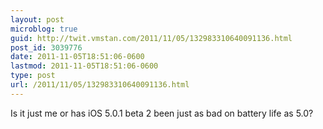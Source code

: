 ```yaml
---
layout: post
microblog: true
guid: http://twit.vmstan.com/2011/11/05/132983310640091136.html
post_id: 3039776
date: 2011-11-05T18:51:06-0600
lastmod: 2011-11-05T18:51:06-0600
type: post
url: /2011/11/05/132983310640091136.html
---
```

Is it just me or has iOS 5.0.1 beta 2 been just as bad on battery life as 5.0?
